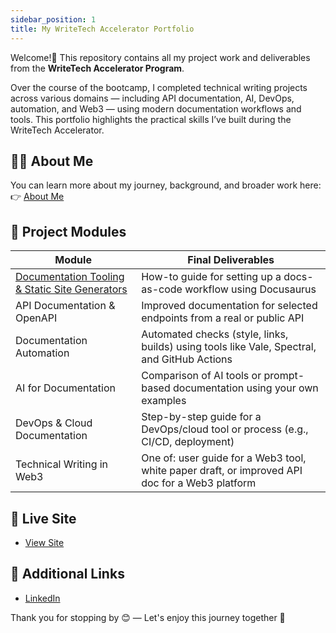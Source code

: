 ```yaml
---
sidebar_position: 1
title: My WriteTech Accelerator Portfolio
---
```


Welcome!👋 This repository contains all my project work and deliverables from the **WriteTech Accelerator Program**.

Over the course of the bootcamp, I completed technical writing projects across various domains — including API documentation, AI, DevOps, automation, and Web3 — using modern documentation workflows and tools. This portfolio highlights the practical skills I’ve built during the WriteTech Accelerator.

## 👩‍💻 About Me

You can learn more about my journey, background, and broader work here: 👉 [About Me](/docs/about-me.md)

## 📁 Project Modules

| Module | Final Deliverables |
|--------|---------------------|
| [Documentation Tooling & Static Site Generators](/docs/documentation-tooling/intro) | How-to guide for setting up a docs-as-code workflow using Docusaurus |
| API Documentation & OpenAPI |  Improved documentation for selected endpoints from a real or public API |
| Documentation Automation | Automated checks (style, links, builds) using tools like Vale, Spectral, and GitHub Actions |
| AI for Documentation | Comparison of AI tools or prompt-based documentation using your own examples |
| DevOps & Cloud Documentation | Step-by-step guide for a DevOps/cloud tool or process (e.g., CI/CD, deployment) |
| Technical Writing in Web3 | One of: user guide for a Web3 tool, white paper draft, or improved API doc for a Web3 platform |

## 🔗 Live Site

- [View Site](https://writetech-accelerator-portfolio-gra.vercel.app/)

## 🔗 Additional Links

- [LinkedIn](https://www.linkedin.com/in/tcheukounang-grace-6a5169124/)

Thank you for stopping by 😊 — Let's enjoy this journey together 🚀

